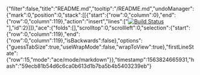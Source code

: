 {"filter":false,"title":"README.md","tooltip":"/README.md","undoManager":{"mark":0,"position":0,"stack":[[{"start":{"row":0,"column":0},"end":{"row":0,"column":119},"action":"insert","lines":["[![Build Status](https://travis-ci.com/rokambol/ecommerce.svg?branch=master)](https://travis-ci.com/rokambol/ecommerce)"],"id":2}]]},"ace":{"folds":[],"scrolltop":0,"scrollleft":0,"selection":{"start":{"row":0,"column":119},"end":{"row":0,"column":119},"isBackwards":false},"options":{"guessTabSize":true,"useWrapMode":false,"wrapToView":true},"firstLineState":{"row":15,"mode":"ace/mode/markdown"}},"timestamp":1563824665931,"hash":"59ecb81b54d6c6ca0b613d1b7ba5b4b5403239eb"}